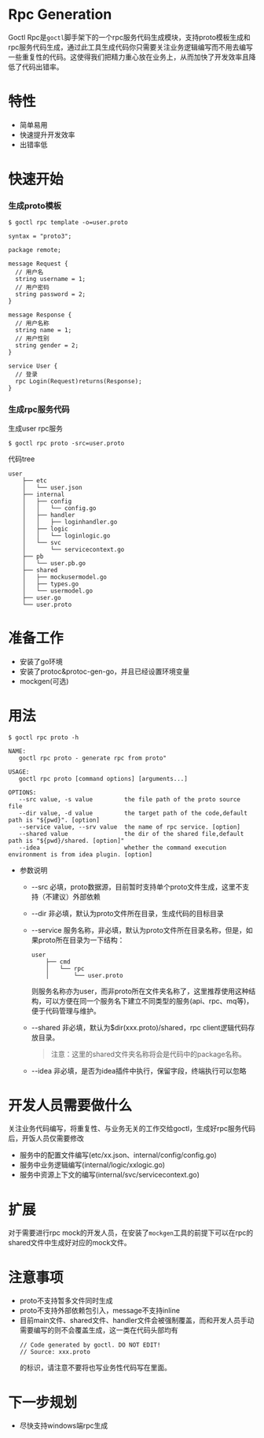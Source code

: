 # Rpc Generation
Goctl Rpc是`goctl`脚手架下的一个rpc服务代码生成模块，支持proto模板生成和rpc服务代码生成，通过此工具生成代码你只需要关注业务逻辑编写而不用去编写一些重复性的代码。这使得我们把精力重心放在业务上，从而加快了开发效率且降低了代码出错率。

# 特性
* 简单易用
* 快速提升开发效率
* 出错率低

# 快速开始

### 生成proto模板

```shell script
$ goctl rpc template -o=user.proto
```

```golang
syntax = "proto3";

package remote;

message Request {
  // 用户名
  string username = 1;
  // 用户密码
  string password = 2;
}

message Response {
  // 用户名称
  string name = 1;
  // 用户性别
  string gender = 2;
}

service User {
  // 登录
  rpc Login(Request)returns(Response);
}
```
### 生成rpc服务代码

生成user rpc服务
```
$ goctl rpc proto -src=user.proto
```

代码tree

```
user
    ├── etc
    │   └── user.json
    ├── internal
    │   ├── config
    │   │   └── config.go
    │   ├── handler
    │   │   ├── loginhandler.go
    │   ├── logic
    │   │   └── loginlogic.go
    │   └── svc
    │       └── servicecontext.go
    ├── pb
    │   └── user.pb.go
    ├── shared
    │   ├── mockusermodel.go
    │   ├── types.go
    │   └── usermodel.go
    ├── user.go
    └── user.proto

```
# 准备工作
* 安装了go环境
* 安装了protoc&protoc-gen-go，并且已经设置环境变量
* mockgen(可选)

# 用法
```shell script
$ goctl rpc proto -h
```

```shell script
NAME:
   goctl rpc proto - generate rpc from proto"

USAGE:
   goctl rpc proto [command options] [arguments...]

OPTIONS:
   --src value, -s value         the file path of the proto source file
   --dir value, -d value         the target path of the code,default path is "${pwd}". [option]
   --service value, --srv value  the name of rpc service. [option]
   --shared value                the dir of the shared file,default path is "${pwd}/shared. [option]"
   --idea                        whether the command execution environment is from idea plugin. [option]

```

* 参数说明
    * --src 必填，proto数据源，目前暂时支持单个proto文件生成，这里不支持（不建议）外部依赖
    * --dir 非必填，默认为proto文件所在目录，生成代码的目标目录
    * --service 服务名称，非必填，默认为proto文件所在目录名称，但是，如果proto所在目录为一下结构：
        ```shell script
        user
            ├── cmd
            │   └── rpc
            │       └── user.proto
        ```
        则服务名称亦为user，而非proto所在文件夹名称了，这里推荐使用这种结构，可以方便在同一个服务名下建立不同类型的服务(api、rpc、mq等)，便于代码管理与维护。
    * --shared 非必填，默认为$dir(xxx.proto)/shared，rpc client逻辑代码存放目录。
      
      > 注意：这里的shared文件夹名称将会是代码中的package名称。
    
    * --idea 非必填，是否为idea插件中执行，保留字段，终端执行可以忽略
    
# 开发人员需要做什么

关注业务代码编写，将重复性、与业务无关的工作交给goctl，生成好rpc服务代码后，开饭人员仅需要修改
* 服务中的配置文件编写(etc/xx.json、internal/config/config.go)
* 服务中业务逻辑编写(internal/logic/xxlogic.go)
* 服务中资源上下文的编写(internal/svc/servicecontext.go)

# 扩展
对于需要进行rpc mock的开发人员，在安装了`mockgen`工具的前提下可以在rpc的shared文件中生成好对应的mock文件。

# 注意事项
* proto不支持暂多文件同时生成
* proto不支持外部依赖包引入，message不支持inline
* 目前main文件、shared文件、handler文件会被强制覆盖，而和开发人员手动需要编写的则不会覆盖生成，这一类在代码头部均有
    ```shell script
    // Code generated by goctl. DO NOT EDIT!
    // Source: xxx.proto
    ```
  的标识，请注意不要将也写业务性代码写在里面。


# 下一步规划
* 尽快支持windows端rpc生成





